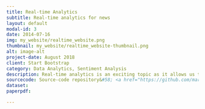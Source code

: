 ```yaml
---
title: Real-time Analytics
subtitle: Real-time analytics for news
layout: default
modal-id: 3
date: 2014-07-16
img: my_website/realtime_website.png
thumbnail: my_website/realtime_website-thumbnail.png
alt: image-alt
project-date: August 2018
client: Start Bootstrap
category: Data Analytics, Sentiment Analysis
description: Real-time analytics is an exciting topic as it allows us to perform a series of different analysis on real-time data and act quickly. This project is a prototype application of a real-time news collector and analyzer. Currently, the application is able to collect the latest Donald Trump's tweets and Donald Trump-related news from CNN. The application also performs sentiment analysis on his tweets. <br/> <a href="https://viggiato.shinyapps.io/real_time_news/" target="_blank"> Link to the app </a>
sourcecode: Source-code repository&#58; <a href="https://github.com/markosviggiato/realTimeInfo" target="_blank"> <i class="fa fa-github" style="margin-left:10px;font-size:18px"></i> </a>
dataset:
paperpdf:

---
```

